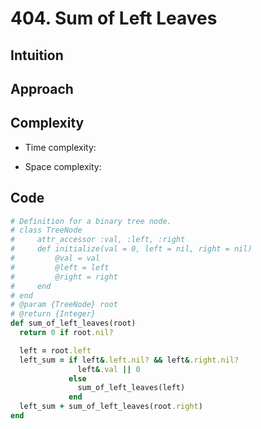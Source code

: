 # 404. Sum of Left Leaves

## Intuition

## Approach
<!-- Describe your approach to solving the problem. -->

## Complexity

- Time complexity:
<!-- Add your time complexity here, e.g. $$O(n)$$ -->

- Space complexity:
<!-- Add your space complexity here, e.g. $$O(n)$$ -->

## Code

```ruby
# Definition for a binary tree node.
# class TreeNode
#     attr_accessor :val, :left, :right
#     def initialize(val = 0, left = nil, right = nil)
#         @val = val
#         @left = left
#         @right = right
#     end
# end
# @param {TreeNode} root
# @return {Integer}
def sum_of_left_leaves(root)
  return 0 if root.nil?

  left = root.left
  left_sum = if left&.left.nil? && left&.right.nil?
               left&.val || 0
             else
               sum_of_left_leaves(left)
             end
  left_sum + sum_of_left_leaves(root.right)
end

```
